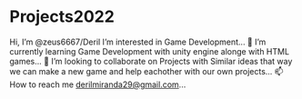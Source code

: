 # Projects2022
 Hi, I’m @zeus6667/Deril
I’m interested in Game Development...
🌱 I’m currently learning Game Development with unity engine alonge with HTML games...
💞️ I’m looking to collaborate on Projects with Similar ideas that way we can make a new game and help eachother with our own projects...
📫 How to reach me derilmiranda29@gmail.com...
